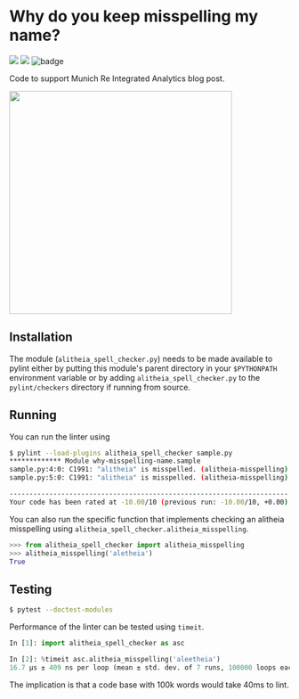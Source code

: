 # Why do you keep misspelling my name?

![](https://shields.io/github/last-commit/ahaque12/why-misspelling-name)
![](https://shields.io/tokei/lines/github/ahaque12/why-misspelling-name)
![badge](https://img.shields.io/endpoint?url=https://gist.githubusercontent.com/ahaque12/3c94642138181608e5b97f4eccec6da8/raw/alitheia-spell-check-badge.json)

Code to support Munich Re Integrated Analytics blog post.

<img src="https://user-images.githubusercontent.com/6743515/150034673-57986ff7-3e23-4c4c-884c-e1bf9c5f7c08.png" width="400px">

## Installation

The module (`alitheia_spell_checker.py`) needs to be made available to pylint either by putting this module's
parent directory in your `$PYTHONPATH` environment variable or by adding `alitheia_spell_checker.py` to the 
`pylint/checkers` directory if running from source.

## Running

You can run the linter using

```bash
$ pylint --load-plugins alitheia_spell_checker sample.py
************* Module why-misspelling-name.sample
sample.py:4:0: C1991: "alitheia" is misspelled. (alitheia-misspelling)
sample.py:5:0: C1991: "alitheia" is misspelled. (alitheia-misspelling)

----------------------------------------------------------------------
Your code has been rated at -10.00/10 (previous run: -10.00/10, +0.00)
```

You can also run the specific function that implements checking an alitheia misspelling
using `alitheia_spell_checker.alitheia_misspelling`.

```python
>>> from alitheia_spell_checker import alitheia_misspelling
>>> alitheia_misspelling('aletheia')
True
```

## Testing

```bash
$ pytest --doctest-modules
```

Performance of the linter can be tested using `timeit`. 
```python
In [1]: import alitheia_spell_checker as asc

In [2]: %timeit asc.alitheia_misspelling('aleetheia')
16.7 µs ± 409 ns per loop (mean ± std. dev. of 7 runs, 100000 loops each)
```
The implication is that a code base with 100k words would take 40ms to lint.
